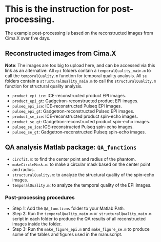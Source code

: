 # This is the instruction for post-processing.
The example post-processing is based on the reconstructed images from Cima.X over five days.
## Reconstructed images from Cima.X
**Note**: The images are too big to upload here, and can be accessed via this link as an alternative. All `epi` folders contain a `temporalQuality_main.m` to call the `temporalQuality.m` function for temporal quality analysis. All `se` folders contain a `structuralQuality_main.m` to call the `structuralQuality.m` function for structural quality analysis.
* `product_epi_ice`: ICE-reconstructed product EPI images.
* `product_epi_gt`: Gadgetron-reconstructed product EPI images.
* `pulseq_epi_ice`: ICE-reconstructed Pulseq EPI images.
* `pulseq_epi_gt`: Gadgetron-reconstructed Pulseq EPI images.
* `product_se_ice`: ICE-reconstructed product spin-echo images.
* `product_se_gt`: Gadgetron-reconstructed product spin-echo images.
* `pulseq_se_ice`: ICE-reconstructed Pulseq spin-echo images.
* `pulseq_se_gt`: Gadgetron-reconstructed Pulseq spin-echo images.
## QA analysis Matlab package: `QA_functions`
* `circfit.m`: to find the center point and radius of the phantom.
* `makeCircleMask.m`: to make a circular mask based on the center point and radius.
* `structuralQuality.m`: to analyze the structural quality of the spin-echo images.
* `temporalQuality.m`: to analyze the temporal quality of the EPI images.
### Post-processing procedures
* Step 1: Add the `QA_functions` folder to your Matlab Path.
* Step 2: Run the `temporalQuality_main.m` or `structuralQuality_main.m` script in each folder to produce the QA results of all reconstructed images inside the folder.
* Step 3: Run the `make_figure_epi.m` and `make_figure_se.m` to produce some of the tables and figures used in the manuscript.
